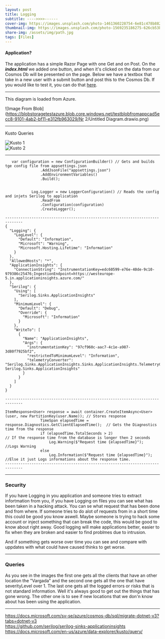 ```yaml
---
layout: post
title: Logging
subtitle: ---->>>>------
cover-img: https://images.unsplash.com/photo-1461360228754-6e81c478b882?ixid=MnwxMjA3fDB8MHxwaG90by1wYWdlfHx8fGVufDB8fHx8&ixlib=rb-1.2.1&auto=format&fit=crop&w=1474&q=80
thumbnail-img: https://images.unsplash.com/photo-1569235186275-626cb53b83ce?ixid=MnwxMjA3fDB8MHxwaG90by1wYWdlfHx8fGVufDB8fHx8&ixlib=rb-1.2.1&auto=format&fit=crop&w=1472&q=80
share-img: /assets/img/path.jpg
tags: [Files]
---
```


#### Application?
The application has a simple Razor Page with one Get and on Post. On the ***index.html*** we added one button, and when it's clicked on the data from our Cosmos Db will be presented on the page. Below we have a textbox that take in a new user with a submit button and post this to the Cosmos Db. If you would like to test it, you can do that [here](https://webapp20211004130753.azurewebsites.net).

_______________________

This diagram is loaded from Azure.

![Image From Blob](https://blobstoragetestazure.blob.core.windows.net/testblobfromappcad5ecc8-9101-4ab2-bf11-e312fb963029/Nr 2/Untitled Diagram.drawio.png)

________________________
Kusto Queries

![Kusto 1](https://blobstoragetestazure.blob.core.windows.net/testblobfromappcad5ecc8-9101-4ab2-bf11-e312fb963029/Bild1/244181882_924126548205281_8673169159859695174_n.png)
<br>
![Kusto 2](https://blobstoragetestazure.blob.core.windows.net/testblobfromappcad5ecc8-9101-4ab2-bf11-e312fb963029/Bild2/243428300_1057725711710151_4595875578227624427_n.png)

________________________

```
   var configuration = new ConfigurationBuilder() // Gets and builds tge config file from appsettings.json
                .AddJsonFile("appsettings.json")
                .AddEnvironmentVariables()
                .Build();


            Log.Logger = new LoggerConfiguration() // Reads the config and injets Serilog to application
                .ReadFrom
                .Configuration(configuration)
                .CreateLogger();
                 
------------------------------------------------------------------------------   
{
  "Logging": {
    "LogLevel": {
      "Default": "Information",
      "Microsoft": "Warning",
      "Microsoft.Hosting.Lifetime": "Information"
    }
  },
  "AllowedHosts": "*",
  "ApplicationInsights": {
    "ConnectionString": "InstrumentationKey=edc60599-e76e-40de-9c10-979386c25476;IngestionEndpoint=https://westeurope-5.in.applicationinsights.azure.com/"
  },
  "Serilog": {
    "Using": [
      "Serilog.Sinks.ApplicationInsights"
    ],
    "MinimumLevel": {
      "Default": "Debug",
      "Override": {
        "Microsoft": "Information"
      }
    },
    "WriteTo": [
      {
        "Name": "ApplicationInsights",
        "Args": {
          "instrumentationKey": "97cf960c-aac7-4c1e-a987-3d80f7925bf2",
          "restrictedToMinimumLevel": "Information",
          "telemetryConverter": "Serilog.Sinks.ApplicationInsights.Sinks.ApplicationInsights.TelemetryConverters.TraceTelemetryConverter, Serilog.Sinks.ApplicationInsights"
        }
      }
    ]
  }
}

------------------------------------------------------------------------------   

ItemResponse<User> response = await container.CreateItemAsync<User>(user, new PartitionKey(user.Name)); // Stores response
                TimeSpan elapsedTime = response.Diagnostics.GetClientElapsedTime();  // Gets the Diagnostics time from the response
                if (elapsedTime.TotalSeconds > 2)                                   // If the response time from the database is longer then 2 seconds
                    Log.Warning($"Request time {elapsedTime}");                        //Logs Warning
                else
                    Log.Information($"Request time {elapsedTime}");                 //Else it just Logs informations about the response time.
------------------------------------------------------------------------------   
```

_________________________
### Security
If you have Logging in you application and someone tries to extract infortmation from you, if you have Logging on files you can see what has been taken in a hacking attack. You can se what request that has been done and from where. If someone tries to do alot of requests from in a short time this could be good you know aswell. Maybe someone is trying to hack some account or inject something that can break the code, this would be good to know about right away. 
Good logging will make applications better, easier to fix when they are broken and easier to find problmes due to intrusion.

And if something gets worse over time you can see and compare with uppdates with what could have caused thinks to get worse. 

_________________________
### Queries
As you see in the images the first one gets all the clients that have an other location the "Vargada" and the second one gets all the one that have severityLevel over 1. The last one gets all the logged errors or risks that is not standard information. Well it's always good to get out the things that has gone wrong.
The other one is to see if new locations that we don'n know about has been using the application.

_________________________
<https://docs.microsoft.com/sv-se/azure/cosmos-db/sql/migrate-dotnet-v3?tabs=dotnet-v3>    
<https://github.com/serilog/serilog-sinks-applicationinsights>  
<https://docs.microsoft.com/en-us/azure/data-explorer/kusto/query/>

